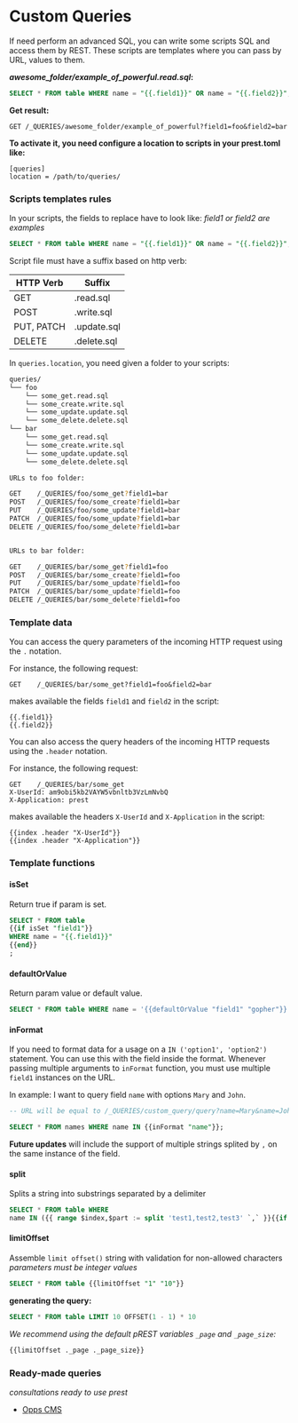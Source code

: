 # Custom Queries

If need perform an advanced SQL, you can write some scripts SQL and access them by REST. These scripts are templates where you can pass by URL, values to them.

_**awesome\_folder/example\_of\_powerful.read.sql**_**:**

```sql
SELECT * FROM table WHERE name = "{{.field1}}" OR name = "{{.field2}}";
```

**Get result:**

```
GET /_QUERIES/awesome_folder/example_of_powerful?field1=foo&field2=bar
```

**To activate it, you need configure a location to scripts in your prest.toml like:**

```
[queries]
location = /path/to/queries/
```

### Scripts templates rules

In your scripts, the fields to replace have to look like: _field1 or field2 are examples_

```sql
SELECT * FROM table WHERE name = "{{.field1}}" OR name = "{{.field2}}";
```

Script file must have a suffix based on http verb:

| HTTP Verb  | Suffix      |
| ---------- | ----------- |
| GET        | .read.sql   |
| POST       | .write.sql  |
| PUT, PATCH | .update.sql |
| DELETE     | .delete.sql |

In `queries.location`, you need given a folder to your scripts:

```sh
queries/
└── foo
    └── some_get.read.sql
    └── some_create.write.sql
    └── some_update.update.sql
    └── some_delete.delete.sql
└── bar
    └── some_get.read.sql
    └── some_create.write.sql
    └── some_update.update.sql
    └── some_delete.delete.sql

URLs to foo folder:

GET    /_QUERIES/foo/some_get?field1=bar
POST   /_QUERIES/foo/some_create?field1=bar
PUT    /_QUERIES/foo/some_update?field1=bar
PATCH  /_QUERIES/foo/some_update?field1=bar
DELETE /_QUERIES/foo/some_delete?field1=bar


URLs to bar folder:

GET    /_QUERIES/bar/some_get?field1=foo
POST   /_QUERIES/bar/some_create?field1=foo
PUT    /_QUERIES/bar/some_update?field1=foo
PATCH  /_QUERIES/bar/some_update?field1=foo
DELETE /_QUERIES/bar/some_delete?field1=foo
```

### Template data

You can access the query parameters of the incoming HTTP request using the `.` notation.

For instance, the following request:

```
GET    /_QUERIES/bar/some_get?field1=foo&field2=bar
```

makes available the fields `field1` and `field2` in the script:

```
{{.field1}}
{{.field2}}
```

You can also access the query headers of the incoming HTTP requests using the `.header` notation.

For instance, the following request:

```
GET    /_QUERIES/bar/some_get
X-UserId: am9obi5kb2VAYW5vbnltb3VzLmNvbQ
X-Application: prest
```

makes available the headers `X-UserId` and `X-Application` in the script:

```
{{index .header "X-UserId"}}
{{index .header "X-Application"}}
```

### Template functions

#### isSet

Return true if param is set.

```sql
SELECT * FROM table
{{if isSet "field1"}}
WHERE name = "{{.field1}}"
{{end}}
;
```

#### defaultOrValue

Return param value or default value.

```sql
SELECT * FROM table WHERE name = '{{defaultOrValue "field1" "gopher"}}';
```

#### inFormat

If you need to format data for a usage on a `IN ('option1', 'option2')` statement. You can use this with the field inside the format. Whenever passing multiple arguments to `inFormat` function, you must use multiple `field1` instances on the URL.

In example: I want to query field `name` with options `Mary` and `John`.

```sql
-- URL will be equal to /_QUERIES/custom_query/query?name=Mary&name=John

SELECT * FROM names WHERE name IN {{inFormat "name"}};
```

**Future updates** will include the support of multiple strings splited by `,` on the same instance of the field.

#### split

Splits a string into substrings separated by a delimiter

```sql
SELECT * FROM table WHERE
name IN ({{ range $index,$part := split 'test1,test2,test3' `,` }}{{if gt $index 0 }},{{end}}'{{$part}}'{{ end }});
```

#### limitOffset

Assemble `limit offset()` string with validation for non-allowed characters _parameters must be integer values_

```sql
SELECT * FROM table {{limitOffset "1" "10"}}
```

**generating the query:**

```sql
SELECT * FROM table LIMIT 10 OFFSET(1 - 1) * 10
```

_We recommend using the default pREST variables `_page` and `_page_size`:_

```sql
{{limitOffset ._page ._page_size}}
```

### Ready-made queries

_consultations ready to use prest_

* [Opps CMS](https://github.com/opps/prest-queries)
